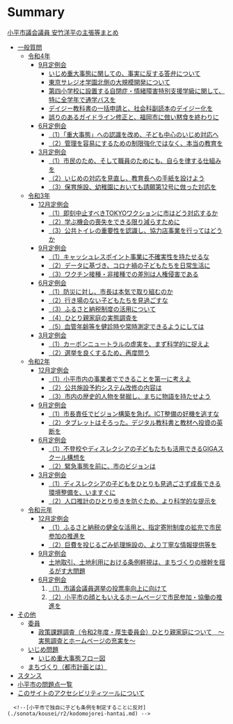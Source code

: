 # Summary

[小平市議会議員 安竹洋平の主張等まとめ](./index.md)
- [一般質問](./ippan/index.md)
  - [令和4年](./ippan/r4/index.md)
    - [9月定例会](./ippan/r4/9-gatu/index.md)
      - [いじめ重大事態に関しての、事実に反する答弁について](./ippan/r4/9-gatu/1-judai-hitai-kyogi-toben.md)
      - [東京サレジオ学園北側の大規模開発について](./ippan/r4/9-gatu/2-tokyo-saresio-kaihatu.md)
      - [第四小学校に設置する自閉症・情緒障害特別支援学級に関して、特に全学年で通学バスを](./ippan/r4/9-gatu/3-joutyo-kotei-school-bus.md)
      - [デイジー教科書の一括申請と、社会科副読本のデイジー化を](./ippan/r4/9-gatu/4-daisy-ikkatu-fukudokuhon.md)
      - [誤りのあるガイドライン修正と、福岡市に倣い黙食を終わりに](./ippan/r4/9-gatu/5-guideline-syusei-mokusyoku-owari.md)
    - [6月定例会](./ippan/r4/6-gatu/index.md)
      - [（1）「重大事態」への認識を改め、子ども中心のいじめ対応へ](./ippan/r4/6-gatu/1-judai-jitai-kodomo-chusin.md)
      - [（2）管理を容易にするための制限強化ではなく、本当の教育を](./ippan/r4/6-gatu/2-hontouno-kyouikuwo.md)
    - [3月定例会](./ippan/r4/3-gatu/index.md)
      - [（1）市民のため、そして職員のためにも、自らを律する仕組みを](./ippan/r4/3-gatu/1-mizukara-rissuru-sikumi.md)
      - [（2）いじめの対応を見直し、教育長への手紙を設けよう](./ippan/r4/3-gatu/2-ijime-taiou-minaosi.md)
      - [（3）保育施設、幼稚園においても請願第12号に倣った対応を](./ippan/r4/3-gatu/3-hoiku-youchien-mask-kyosei-sinai.md)
  - [令和3年](./ippan/r3/index.md)
    - [12月定例会](./ippan/r3/12-gatu/index.md)
      - [（1）即刻中止すべきTOKYOワクションに市はどう対応するか](./ippan/r3/12-gatu/1-tokyo-vaction-kenpou-ihan.md)
      - [（2）学ぶ機会の喪失をできる限り減らすために](./ippan/r3/12-gatu/2-manabu-kikai-sonsitu.md)
      - [（3）公共トイレの重要性を認識し、協力店事業を行ってはどうか](./ippan/r3/12-gatu/3-kokyo-toire-kyouryokuten.md)
    - [9月定例会](./ippan/r3/9-gatu/index.md)
      - [（1）キャッシュレスポイント事業に不確実性を持たせるな](./ippan/r3/9-gatu/1-cashless-point-gamble.md)
      - [（2）データに基づき、コロナ禍の子どもたちを日常生活に](./ippan/r3/9-gatu/2-corona-kodomo-nitijo.md)
      - [（3）ワクチン接種・非接種での差別は人権侵害である](./ippan/r3/9-gatu/3-vaccine-sabetu-jinkensingai.md)
    - [6月定例会](./ippan/r3/6-gatu/index.md)
      - [（1）防災に対し、市長は本気で取り組むのか](./ippan/r3/6-gatu/1-sityou-bousai-honkijanaidesyo.md)
      - [（2）行き場のない子どもたちを見過ごすな](./ippan/r3/6-gatu/2-ikibanonai-kodomotachi.md)
      - [（3）ふるさと納税制度の活用について](./ippan/r3/6-gatu/3-furusato-nouzei.md)
      - [（4）ひとり親家庭の実態調査を](./ippan/r3/6-gatu/4-hitorioya-katei-jittai-chousa.md)
      - [（5）血管年齢等を健診時や常時測定できるようにしては](./ippan/r3/6-gatu/5-kekkan-nenrei.md)
    - [3月定例会](./ippan/r3/3-gatu/index.md)
      - [（1）カーボンニュートラルの虚実を、まず科学的に捉えよ](./ippan/r3/3-gatu/1-carbon-neutral-giman.md)
      - [（2）選挙を良くするため、再度問う](./ippan/r3/3-gatu/2-senkyo-yokusuru-again.md)
  - [令和2年](./ippan/r2/index.md)
    - [12月定例会](./ippan/r2/12-gatu/index.md)
      - [（1）小平市内の事業者でできることを第一に考えよ](./ippan/r2/12-gatu/1-kodaira-first.md)
      - [（2）公共施設予約システム改修の内容は](./ippan/r2/12-gatu/2-koukyou-sisetu-naiyou.md)
      - [（3）市内の歴史的人物を発掘し、まちに物語を持たせよう](./ippan/r2/12-gatu/3-machi-story.md)
    - [9月定例会](./ippan/r2/9-gatu/index.md)
      - [（1）市長責任でビジョン構築を急げ。ICT整備の好機を逃すな](./ippan/r2/9-gatu/1-sityou-vision-isoge.md)
      - [（2）タブレットはそろった。デジタル教科書と教材へ投資の英断を](./ippan/r2/9-gatu/2-digital-kyoukasyo-isoge.md)
    - [6月定例会](./ippan/r2/6-gatu/index.md)
      - [（1）不登校やディスレクシアの子どもたちも活用できるGIGAスクール構想を](./ippan/r2/6-gatu/1-giga-school-dyslexia.md)
      - [（2）緊急事態を前に、市のビジョンは](./ippan/r2/6-gatu/2-kinkyu-vision.md)
    - [3月定例会](./ippan/r2/3-gatu/index.md)
      - [（1）ディスレクシアの子どもをひとりも見過ごさず成長できる環境整備を、いますぐに](./ippan/r2/3-gatu/1-dyslexia-kankyo.md)
      - [（2）人口推計のひとり歩きを防ぐため、より科学的な提示を](./ippan/r2/3-gatu/2-jinkou-suikei-kagaku.md)
  - [令和元年](./ippan/r1/index.md)
    - [12月定例会](./ippan/r1/12-gatu/index.md)
      - [（1）ふるさと納税の健全な活用と、指定寄附制度の拡充で市民参加の推進を](./ippan/r1/12-gatu/1-furusato-nouzei-kakuju.md)
      - [（2）巨費を投じるごみ処理施設の、より丁寧な情報提供等を](./ippan/r1/12-gatu/2-gomi-sisetu-jouhou.md)  
    - [9月定例会](./ippan/r1/9-gatu/index.md)
      - [土地取引、土地利用における条例軽視は、まちづくりの根幹を揺るがす大問題](./ippan/r1/9-gatu/tochi-jourei-keisi.md)
    - [6月定例会](./ippan/r1/6-gatu/index.md)
      1. [（1）市議会議員選挙の投票率向上に向けて](./ippan/r1/6-gatu/1-touhyouritu-koujou.md)
      1. [（2）小平市の顔ともいえるホームページで市民参加・協働の推進を](./ippan/r1/6-gatu/2-homepage-siminsanka.md)
- [その他](./sonota/index.md)
  - [委員](./sonota/iin/index.md)
    - [政策課題調査（令和2年度・厚生委員会）ひとり親家庭について　～実態調査とホームページの充実を～](./sonota/iin/r2-hitorioya.md)
  - [いじめ問題](./sonota/ijime/index.md)
    - [いじめ重大事態フロー図](./sonota/ijime/ijime-judai-jitai-flow.md)
  - [まちづくり（都市計画とは）](./sonota/machizukuri/index.md)
- [スタンス]()
- [小平市の問題点一覧]()
- [このサイトのアクセシビリティツールについて](./about-a11y.md)

<!--
  - [厚生委員会](./sonota/kousei/index.md)
    - [令和2年度](./sonota/kousei/r2/index.md)
      - [ひとり親家庭の実態調査を](./sonota/kousei/r2/hitorioya.md)
  - [広聴広報委員会]()
    - [令和2年度 提案]()

-->
      <!--[小平市で独自に子ども条例を制定することに反対](./sonota/kousei/r2/kodomojorei-hantai.md) -->
